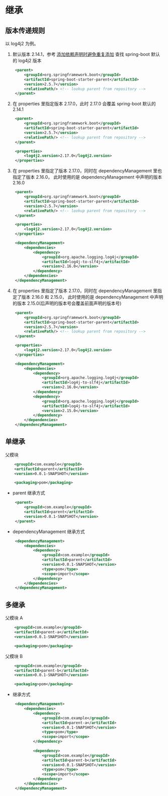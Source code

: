 # 继承

## 版本传递规则

以 log4j2 为例。

1. 默认版本 2.14.1，参考 [添加依赖声明时避免重复添加](https://github.com/sunnyzhy/spring-boot/blob/master/pom-dependencyManagement%E6%A0%87%E7%AD%BE.md '添加依赖声明时避免重复添加') 查找 spring-boot 默认的 log4j2 版本

   ```xml
    <parent>
        <groupId>org.springframework.boot</groupId>
        <artifactId>spring-boot-starter-parent</artifactId>
        <version>2.5.7</version>
        <relativePath/> <!-- lookup parent from repository -->
    </parent>
   ```

2. 在 properties 里指定版本 2.17.0，此时 2.17.0 会覆盖 spring-boot 默认的 2.14.1

   ```xml
    <parent>
        <groupId>org.springframework.boot</groupId>
        <artifactId>spring-boot-starter-parent</artifactId>
        <version>2.5.7</version>
        <relativePath/> <!-- lookup parent from repository -->
    </parent>

    <properties>
        <log4j2.version>2.17.0</log4j2.version>
    </properties>
   ```

3. 在 properties 里指定了版本 2.17.0，同时在 dependencyManagement 里也指定了版本 2.16.0， 此时使用的是 dependencyManagement 中声明的版本 2.16.0

   ```xml
    <parent>
        <groupId>org.springframework.boot</groupId>
        <artifactId>spring-boot-starter-parent</artifactId>
        <version>2.5.7</version>
        <relativePath/> <!-- lookup parent from repository -->
    </parent>

    <properties>
        <log4j2.version>2.17.0</log4j2.version>
    </properties>

    <dependencyManagement>
        <dependencies>
            <dependency>
                <groupId>org.apache.logging.log4j</groupId>
                <artifactId>log4j-to-slf4j</artifactId>
                <version>2.16.0</version>
            </dependency>
        </dependencies>
    </dependencyManagement>
   ```

4. 在 properties 里指定了版本 2.17.0，同时在 dependencyManagement 里指定了版本 2.16.0 和 2.15.0， 此时使用的是 dependencyManagement 中声明的版本 2.15.0(后声明的版本号会覆盖前面声明的版本号)

   ```xml
    <parent>
        <groupId>org.springframework.boot</groupId>
        <artifactId>spring-boot-starter-parent</artifactId>
        <version>2.5.7</version>
        <relativePath/> <!-- lookup parent from repository -->
    </parent>

    <properties>
        <log4j2.version>2.17.0</log4j2.version>
    </properties>

    <dependencyManagement>
        <dependencies>
            <dependency>
                <groupId>org.apache.logging.log4j</groupId>
                <artifactId>log4j-to-slf4j</artifactId>
                <version>2.16.0</version>
            </dependency>
            <dependency>
                <groupId>org.apache.logging.log4j</groupId>
                <artifactId>log4j-to-slf4j</artifactId>
                <version>2.15.0</version>
            </dependency>
        </dependencies>
    </dependencyManagement>
   ```

## 单继承

父模块

```xml
    <groupId>com.example</groupId>
    <artifactId>parent</artifactId>
    <version>0.0.1-SNAPSHOT</version>

    <packaging>pom</packaging>
```

- parent 继承方式

   ```xml
    <parent>
        <groupId>com.example</groupId>
        <artifactId>parent</artifactId>
        <version>0.0.1-SNAPSHOT</version>
    </parent>
   ```

- dependencyManagement 继承方式

   ```xml
    <dependencyManagement>
        <dependencies>
            <dependency>
                <groupId>com.example</groupId>
                <artifactId>parent</artifactId>
                <version>0.0.1-SNAPSHOT</version>
                <type>pom</type>
                <scope>import</scope>
            </dependency>
        </dependencies>
    </dependencyManagement>
   ```

## 多继承

父模块 A

```xml
    <groupId>com.example</groupId>
    <artifactId>parent-a</artifactId>
    <version>0.0.1-SNAPSHOT</version>

    <packaging>pom</packaging>
```

父模块 B

```xml
    <groupId>com.example</groupId>
    <artifactId>parent-b</artifactId>
    <version>0.0.1-SNAPSHOT</version>

    <packaging>pom</packaging>
```

- 继承方式

   ```xml
    <dependencyManagement>
        <dependencies>
            <dependency>
                <groupId>com.example</groupId>
                <artifactId>parent-a</artifactId>
                <version>0.0.1-SNAPSHOT</version>
                <type>pom</type>
                <scope>import</scope>
            </dependency>
          
            <dependency>
                <groupId>com.example</groupId>
                <artifactId>parent-b</artifactId>
                <version>0.0.1-SNAPSHOT</version>
                <type>pom</type>
                <scope>import</scope>
            </dependency>
        </dependencies>
    </dependencyManagement>
   ```
